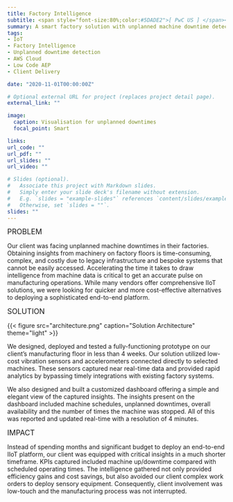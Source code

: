 ```yaml
---
title: Factory Intelligence
subtitle: <span style="font-size:80%;color:#5DADE2">[ PwC US ] </span><span style="font-size:80%">Prasang Gupta, <a href="https://www.linkedin.com/in/sanika-natu/" target="_blank">Sanika Natu</a>, <a href="https://www.linkedin.com/in/paul-marc-schweitzer/" target="_blank">Paul-Marc Schweitzer</a>, <a href="https://www.linkedin.com/in/ameliabauer/" target="_blank">Amelia Bauer</a>, <a href="https://www.linkedin.com/in/vijay-ujjain/" target="_blank">Vijay Ujjain</a></span>
summary: A smart factory solution with unplanned machine downtime detection and industry-standard OEE calculations using cost-effective sensors and a dashboard with key KPIs
tags:
- IoT
- Factory Intelligence
- Unplanned downtime detection
- AWS Cloud
- Low Code AEP
- Client Delivery

date: "2020-11-01T00:00:00Z"

# Optional external URL for project (replaces project detail page).
external_link: ""

image:
  caption: Visualisation for unplanned downtimes
  focal_point: Smart

links:
url_code: ""
url_pdf: ""
url_slides: ""
url_video: ""

# Slides (optional).
#   Associate this project with Markdown slides.
#   Simply enter your slide deck's filename without extension.
#   E.g. `slides = "example-slides"` references `content/slides/example-slides.md`.
#   Otherwise, set `slides = ""`.
slides: ""
---
```


<span style="font-style:bold;font-size:120%"><a class="mt-1">PROBLEM</a></span>

Our client was facing unplanned machine downtimes in their factories. Obtaining insights from machinery on factory floors is time-consuming, complex, and costly due to legacy infrastructure and bespoke systems that cannot be easily accessed. Accelerating the time it takes to draw intelligence from machine data is critical to get an accurate pulse on manufacturing operations. While many vendors offer comprehensive IIoT solutions, we were looking for quicker and more cost-effective alternatives to deploying a sophisticated end-to-end platform.

<span style="font-style:bold;font-size:120%"><a class="mt-1">SOLUTION</a></span>

{{< figure src="architecture.png" caption="Solution Architecture" theme="light" >}}

We designed, deployed and tested a fully-functioning prototype on our client’s manufacturing floor in less than 4 weeks. Our solution utilized low-cost vibration sensors and accelerometers connected directly to selected machines. These sensors captured near real-time data and provided rapid analytics by bypassing timely integrations with existing factory systems.

We also designed and built a customized dashboard offering a simple and elegant view of the captured insights. The insights present on the dashboard included machine schedules, unplanned downtimes, overall availability and the number of times the machine was stopped. All of this was reported and updated real-time with a resolution of 4 minutes.

<span style="font-style:bold;font-size:120%"><a class="mt-1">IMPACT</a></span>

Instead of spending months and significant budget to deploy an end-to-end IIoT platform, our client was equipped with critical insights in a much shorter timeframe. KPIs captured included machine up/downtime compared with scheduled operating times. The intelligence gathered not only provided efficiency gains and cost savings, but also avoided our client complex work orders to deploy sensory equipment. Consequently, client involvement was low-touch and the manufacturing process was not interrupted.